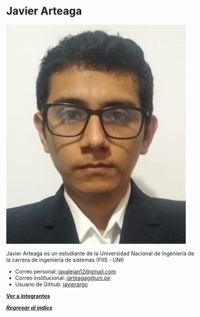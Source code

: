 # Javier Arteaga

![Javier Arteaga Gonzales](Javier%20Arteaga.jpg)

Javier Arteaga es un estudiante de la Universidad Nacional de Ingeniería de la carrera de ingeniería de sistemas (FIIS - UNI)

- Correo personal: javalejan12@gmail.com
- Correo institucional: jarteagag@uni.pe
- Usuario de Github: [javierargo](https://github.com/javierargo)

**[Ver a integrantes](../integrantes.md)**

***[Regresar al índice](../../README.md)***